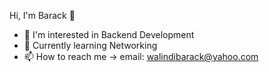 Hi, I'm Barack 👋
- 👀 I'm interested in Backend Development
- 🌱 Currently learning Networking
- 📫 How to reach me -> email: walindibarack@yahoo.com

<!-- <a href="https://github.com/anuraghazra/convoychat">
  <img height="200px" align="center" src="https://github-readme-stats.vercel.app/api/top-langs/?username=walindi&langs_count=8&theme=jolly&layout=compact" />
</a> -->

